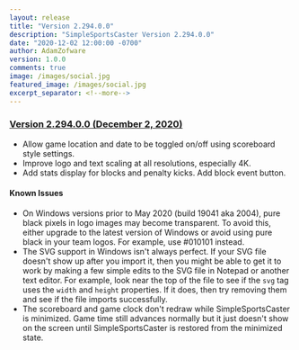 ```yaml
---
layout: release
title: "Version 2.294.0.0"
description: "SimpleSportsCaster Version 2.294.0.0"
date: "2020-12-02 12:00:00 -0700"
author: AdamZofware
version: 1.0.0
comments: true
image: /images/social.jpg
featured_image: /images/social.jpg
excerpt_separator: <!--more-->
---
```


### [Version 2.294.0.0 (December 2, 2020)]({{page.url}})

* Allow game location and date to be toggled on/off using scoreboard style settings.
* Improve logo and text scaling at all resolutions, especially 4K.
* Add stats display for blocks and penalty kicks. Add block event button.

<!--more-->

#### Known Issues

* On Windows versions prior to May 2020 (build 19041 aka 2004), pure black pixels in logo images may become transparent. To avoid this, either upgrade to the latest version of Windows or avoid using pure black in your team logos. For example, use #010101 instead.
* The SVG support in Windows isn't always perfect. If your SVG file doesn't show up after you import it, then you might be able to get it to work by making a few simple edits to the SVG file in Notepad or another text editor. For example, look near the top of the file to see if the `svg` tag uses the `width` and `height` properties. If it does, then try removing them and see if the file imports successfully.
* The scoreboard and game clock don't redraw while SimpleSportsCaster is minimized. Game time still advances normally but it just doesn't show on the screen until SimpleSportsCaster is restored from the minimized state.
